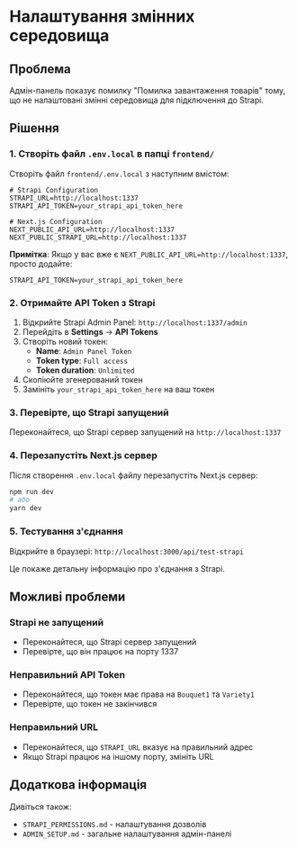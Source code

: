# Налаштування змінних середовища

## Проблема
Адмін-панель показує помилку "Помилка завантаження товарів" тому, що не налаштовані змінні середовища для підключення до Strapi.

## Рішення

### 1. Створіть файл `.env.local` в папці `frontend/`

Створіть файл `frontend/.env.local` з наступним вмістом:

```env
# Strapi Configuration
STRAPI_URL=http://localhost:1337
STRAPI_API_TOKEN=your_strapi_api_token_here

# Next.js Configuration
NEXT_PUBLIC_API_URL=http://localhost:1337
NEXT_PUBLIC_STRAPI_URL=http://localhost:1337
```

**Примітка**: Якщо у вас вже є `NEXT_PUBLIC_API_URL=http://localhost:1337`, просто додайте:
```env
STRAPI_API_TOKEN=your_strapi_api_token_here
```

### 2. Отримайте API Token з Strapi

1. Відкрийте Strapi Admin Panel: `http://localhost:1337/admin`
2. Перейдіть в **Settings** → **API Tokens**
3. Створіть новий токен:
   - **Name**: `Admin Panel Token`
   - **Token type**: `Full access`
   - **Token duration**: `Unlimited`
4. Скопіюйте згенерований токен
5. Замініть `your_strapi_api_token_here` на ваш токен

### 3. Перевірте, що Strapi запущений

Переконайтеся, що Strapi сервер запущений на `http://localhost:1337`

### 4. Перезапустіть Next.js сервер

Після створення `.env.local` файлу перезапустіть Next.js сервер:

```bash
npm run dev
# або
yarn dev
```

### 5. Тестування з'єднання

Відкрийте в браузері: `http://localhost:3000/api/test-strapi`

Це покаже детальну інформацію про з'єднання з Strapi.

## Можливі проблеми

### Strapi не запущений
- Переконайтеся, що Strapi сервер запущений
- Перевірте, що він працює на порту 1337

### Неправильний API Token
- Переконайтеся, що токен має права на `Bouquet1` та `Variety1`
- Перевірте, що токен не закінчився

### Неправильний URL
- Переконайтеся, що `STRAPI_URL` вказує на правильний адрес
- Якщо Strapi працює на іншому порту, змініть URL

## Додаткова інформація

Дивіться також:
- `STRAPI_PERMISSIONS.md` - налаштування дозволів
- `ADMIN_SETUP.md` - загальне налаштування адмін-панелі
